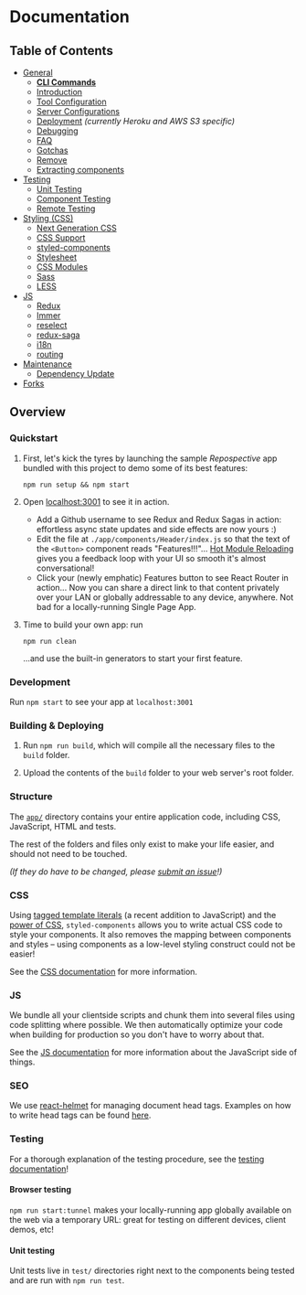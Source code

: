 # Documentation

## Table of Contents

- [General](general)
  - [**CLI Commands**](general/commands.md)
  - [Introduction ](general/introduction.md)
  - [Tool Configuration](general/files.md)
  - [Server Configurations](general/server-configs.md)
  - [Deployment](general/deployment.md) _(currently Heroku and AWS S3 specific)_
  - [Debugging](general/debugging.md)
  - [FAQ](general/faq.md)
  - [Gotchas](general/gotchas.md)
  - [Remove](general/remove.md)
  - [Extracting components](general/components.md)
- [Testing](testing)
  - [Unit Testing](testing/unit-testing.md)
  - [Component Testing](testing/component-testing.md)
  - [Remote Testing](testing/remote-testing.md)
- [Styling (CSS)](css/README.md)
  - [Next Generation CSS](css/README.md#next-generation-css)
  - [CSS Support](css/README.md#css-we-support)
  - [styled-components](css/README.md#styled-components)
  - [Stylesheet](css/README.md#stylesheet)
  - [CSS Modules](css/README.md#css-modules)
  - [Sass](css/README.md#sass)
  - [LESS](css/README.md#less)
- [JS](js)
  - [Redux](js/redux.md)
  - [Immer](js/immer.md)
  - [reselect](js/reselect.md)
  - [redux-saga](js/redux-saga.md)
  - [i18n](js/i18n.md)
  - [routing](js/routing.md)
- [Maintenance](maintenance)
  - [Dependency Update](maintenance/dependency.md)
- [Forks](forks)

## Overview

### Quickstart

1.  First, let's kick the tyres by launching the sample _Repospective_ app
    bundled with this project to demo some of its best features:

    ```Shell
    npm run setup && npm start
    ```

1.  Open [localhost:3001](http://localhost:3001) to see it in action.

    - Add a Github username to see Redux and Redux Sagas in action: effortless
      async state updates and side effects are now yours :)
    - Edit the file at `./app/components/Header/index.js` so that the text of
      the `<Button>` component reads "Features!!!"... [Hot Module Reloading](https://webpack.js.org/guides/hot-module-replacement/) gives
      you a feedback loop with your UI so smooth it's almost conversational!
    - Click your (newly emphatic) Features button to see React Router in action...
      Now you can share a direct link to that content privately over your LAN or
      globally addressable to any device, anywhere. Not bad for a locally-running
      Single Page App.

1.  Time to build your own app: run

    ```shell
    npm run clean
    ```

    ...and use the built-in generators to start your first feature.

### Development

Run `npm start` to see your app at `localhost:3001`

### Building & Deploying

1.  Run `npm run build`, which will compile all the necessary files to the
    `build` folder.

2.  Upload the contents of the `build` folder to your web server's root folder.

### Structure

The [`app/`](../../../tree/master/app) directory contains your entire application code, including CSS,
JavaScript, HTML and tests.

The rest of the folders and files only exist to make your life easier, and
should not need to be touched.

_(If they do have to be changed, please [submit an issue](https://github.com/react-boilerplate/react-boilerplate/issues)!)_

### CSS

Using [tagged template literals](https://www.styled-components.com/docs/advanced#tagged-template-literals)
(a recent addition to JavaScript) and the [power of CSS](https://github.com/styled-components/styled-components/blob/master/docs/css-we-support.md),
`styled-components` allows you to write actual CSS code to style your components.
It also removes the mapping between components and styles – using components as a
low-level styling construct could not be easier!

See the [CSS documentation](./css/README.md) for more information.

### JS

We bundle all your clientside scripts and chunk them into several files using
code splitting where possible. We then automatically optimize your code when
building for production so you don't have to worry about that.

See the [JS documentation](./js/README.md) for more information about the
JavaScript side of things.

### SEO

We use [react-helmet](https://github.com/nfl/react-helmet) for managing document head tags. Examples on how to
write head tags can be found [here](https://github.com/nfl/react-helmet#examples).

### Testing

For a thorough explanation of the testing procedure, see the
[testing documentation](./testing/README.md)!

#### Browser testing

`npm run start:tunnel` makes your locally-running app globally available on the web
via a temporary URL: great for testing on different devices, client demos, etc!

#### Unit testing

Unit tests live in `test/` directories right next to the components being tested
and are run with `npm run test`.
